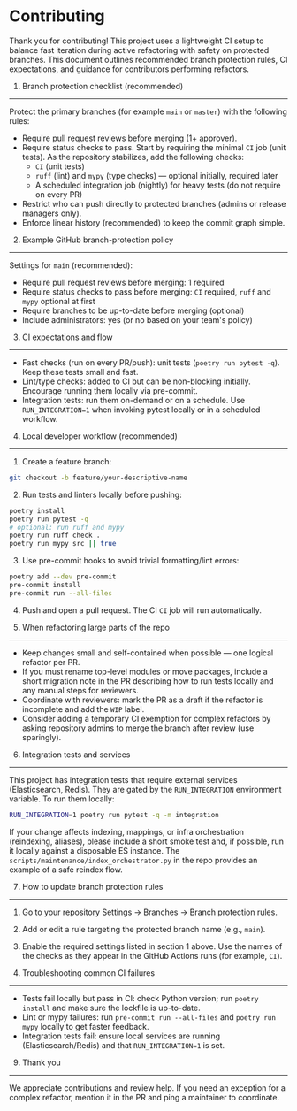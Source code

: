 Contributing
============

Thank you for contributing! This project uses a lightweight CI setup to balance fast iteration during active refactoring with safety on protected branches. This document outlines recommended branch protection rules, CI expectations, and guidance for contributors performing refactors.

1. Branch protection checklist (recommended)
-----------------------------------------

Protect the primary branches (for example `main` or `master`) with the following rules:

- Require pull request reviews before merging (1+ approver).
- Require status checks to pass. Start by requiring the minimal `CI` job (unit tests). As the repository stabilizes, add the following checks:
  - `CI` (unit tests)
  - `ruff` (lint) and `mypy` (type checks) — optional initially, required later
  - A scheduled integration job (nightly) for heavy tests (do not require on every PR)
- Restrict who can push directly to protected branches (admins or release managers only).
- Enforce linear history (recommended) to keep the commit graph simple.

2. Example GitHub branch-protection policy
-----------------------------------------

Settings for `main` (recommended):

- Require pull request reviews before merging: 1 required
- Require status checks to pass before merging: `CI` required, `ruff` and `mypy` optional at first
- Require branches to be up-to-date before merging (optional)
- Include administrators: yes (or no based on your team's policy)

3. CI expectations and flow
---------------------------

- Fast checks (run on every PR/push): unit tests (`poetry run pytest -q`). Keep these tests small and fast.
- Lint/type checks: added to CI but can be non-blocking initially. Encourage running them locally via pre-commit.
- Integration tests: run them on-demand or on a schedule. Use `RUN_INTEGRATION=1` when invoking pytest locally or in a scheduled workflow.

4. Local developer workflow (recommended)
---------------------------------------

1. Create a feature branch:

```bash
git checkout -b feature/your-descriptive-name
```

2. Run tests and linters locally before pushing:

```bash
poetry install
poetry run pytest -q
# optional: run ruff and mypy
poetry run ruff check .
poetry run mypy src || true
```

3. Use pre-commit hooks to avoid trivial formatting/lint errors:

```bash
poetry add --dev pre-commit
pre-commit install
pre-commit run --all-files
```

4. Push and open a pull request. The CI `CI` job will run automatically.

5. When refactoring large parts of the repo
-----------------------------------------

- Keep changes small and self-contained when possible — one logical refactor per PR.
- If you must rename top-level modules or move packages, include a short migration note in the PR describing how to run tests locally and any manual steps for reviewers.
- Coordinate with reviewers: mark the PR as a draft if the refactor is incomplete and add the `WIP` label.
- Consider adding a temporary CI exemption for complex refactors by asking repository admins to merge the branch after review (use sparingly).

6. Integration tests and services
--------------------------------

This project has integration tests that require external services (Elasticsearch, Redis). They are gated by the `RUN_INTEGRATION` environment variable. To run them locally:

```bash
RUN_INTEGRATION=1 poetry run pytest -q -m integration
```

If your change affects indexing, mappings, or infra orchestration (reindexing, aliases), please include a short smoke test and, if possible, run it locally against a disposable ES instance. The `scripts/maintenance/index_orchestrator.py` in the repo provides an example of a safe reindex flow.

7. How to update branch protection rules
---------------------------------------

1. Go to your repository Settings → Branches → Branch protection rules.
2. Add or edit a rule targeting the protected branch name (e.g., `main`).
3. Enable the required settings listed in section 1 above. Use the names of the checks as they appear in the GitHub Actions runs (for example, `CI`).

8. Troubleshooting common CI failures
-----------------------------------

- Tests fail locally but pass in CI: check Python version; run `poetry install` and make sure the lockfile is up-to-date.
- Lint or mypy failures: run `pre-commit run --all-files` and `poetry run mypy` locally to get faster feedback.
- Integration tests fail: ensure local services are running (Elasticsearch/Redis) and that `RUN_INTEGRATION=1` is set.

9. Thank you
------------
We appreciate contributions and review help. If you need an exception for a complex refactor, mention it in the PR and ping a maintainer to coordinate.

